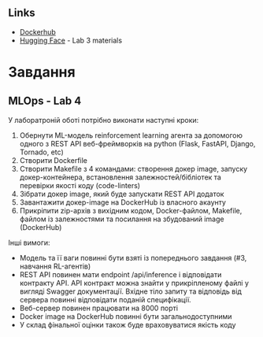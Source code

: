## Links
- [Dockerhub](https://hub.docker.com/repository/docker/taraslpnu079/rl_model/general)
- [Hugging Face](https://huggingface.co/taraslpnu/rn_lpnu) - Lab 3 materials

# Завдання
## MLOps - Lab 4

У лаборатроній оботі потрібно виконати наступні кроки:

1. Обернути ML-модель reinforcement learning агента за допомогою одного з REST API веб-фреймворків на python (Flask, FastAPI, Django, Tornado, etc)
2. Створити Dockerfile
3. Створити Makefile з 4 командами: створення докер image, запуску докер-контейнера, встановлення залежностей/бібліотек та перевірки якості коду (code-linters)
4. Зібрати докер image, який буде запускати REST API додаток
5. Завантажити докер-image на DockerHub із власного акаунту
6. Прикріпити zip-архів з вихідним кодом, Docker-файлом, Makefile, файлом із залежностями та посилання на збудований image (DockerHub)

Інші вимоги:
- Модель та її ваги повинні бути взяті із попереднього завдання (#3, навчання RL-агентів)
- REST API повинен мати endpoint /api/inference і відповідати контракту API. API контракт можна знайти у прикріпленому файлі у вигляді Swagger документації. Вхідне тіло запиту та відповідь від сервера повинні відповідати поданій специфікації.
- Веб-сервер повинен працювати на 8000 порті
- Docker image на DockerHub повинні бути загальнодоступними
- У склад фінальної оцінки також буде враховуватися якість коду

